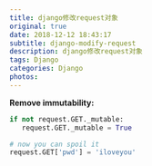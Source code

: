 ```yaml
---
title: django修改request对象
original: true
date: 2018-12-12 18:43:17
subtitle: django-modify-request
description: django修改request对象
tags: Django
categories: Django
photos:
---
```


**Remove immutability:**

```python
if not request.GET._mutable:
   request.GET._mutable = True

# now you can spoil it
request.GET['pwd'] = 'iloveyou'
```

